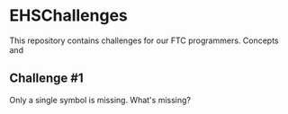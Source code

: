 EHSChallenges
=============

This repository contains challenges for our FTC programmers. Concepts and 


Challenge #1
------------
 Only a single symbol is missing. What's missing?
